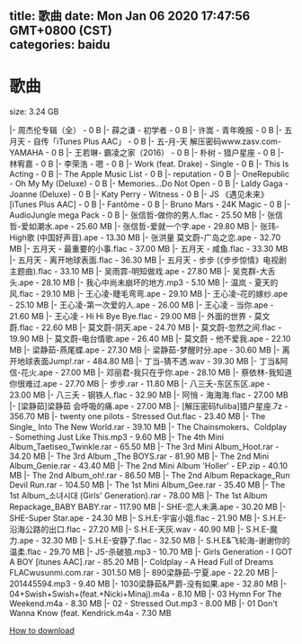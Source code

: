 
title: 歌曲
date: Mon Jan 06 2020 17:47:56 GMT+0800 (CST)    
categories: baidu
---

# 歌曲
size: 3.24 GB
 
 
|- 周杰伦专辑（全） - 0 B
|- 薛之谦 - 初学者 - 0 B
|- 许嵩 - 青年晚报 - 0 B
|- 五月天 - 自传「iTunes Plus AAC」 - 0 B
|- 五-月-天 解压密码www.zasv.com-YAMAHA - 0 B
|- 王若琳- 霸凌之家（2016） - 0 B
|- 朴树 - 猎户星座 - 0 B
|- 林宥嘉 - 0 B
|- 李荣浩 - 嗯 - 0 B
|- Work (feat. Drake) - Single - 0 B
|- This Is Acting - 0 B
|- The Apple Music List - 0 B
|- reputation - 0 B
|- OneRepublic - Oh My My (Deluxe) - 0 B
|- Memories...Do Not Open - 0 B
|- Laldy Gaga - Joanne (Deluxe) - 0 B
|- Katy Perry - Witness - 0 B
|- JS 《遇见未来》[iTunes Plus AAC] - 0 B
|- Fantôme - 0 B
|- Bruno Mars - 24K Magic - 0 B
|- AudioJungle mega Pack - 0 B
|- 张信哲-做你的男人.flac - 25.50 MB
|- 张信哲-爱如潮水.ape - 25.60 MB
|- 张信哲-爱就一个字.ape - 29.80 MB
|- 张玮-High歌 (中国好声音).ape - 13.30 MB
|- 张洪量 莫文蔚-广岛之恋.ape - 32.70 MB
|- 五月天 - 最重要的小事.flac - 37.00 MB
|- 五月天 - 咸鱼.flac - 33.30 MB
|- 五月天 - 离开地球表面.flac - 36.30 MB
|- 五月天 - 步步 (《步步惊情》电视剧主题曲).flac - 33.10 MB
|- 吴雨霏-明知做戏.ape - 27.80 MB
|- 吴克群-大舌头.ape - 28.10 MB
|- 我心中尚未崩坏的地方.mp3 - 5.10 MB
|- 温岚 - 夏天的风.flac - 29.10 MB
|- 王心凌-睫毛弯弯.ape - 29.10 MB
|- 王心凌-花的嫁纱.ape - 25.10 MB
|- 王心凌-第一次爱的人.ape - 26.00 MB
|- 王心凌 - 当你.ape - 21.60 MB
|- 王心凌 - Hi Hi Bye Bye.flac - 29.00 MB
|- 外面的世界 - 莫文蔚.flac - 22.60 MB
|- 莫文蔚-阴天.ape - 24.70 MB
|- 莫文蔚-忽然之间.flac - 19.90 MB
|- 莫文蔚-电台情歌.ape - 26.40 MB
|- 莫文蔚 - 他不爱我.ape - 22.10 MB
|- 梁静茹-燕尾蝶.ape - 27.30 MB
|- 梁静茹-梦醒时分.ape - 30.60 MB
|- 离开地球表面Jump!.rar - 484.80 MB
|- 丁当-猜不透.wav - 39.30 MB
|- 丁当&阿信-花火.ape - 27.00 MB
|- 邓丽君-我只在乎你.ape - 28.10 MB
|- 蔡依林-我知道你很难过.ape - 27.70 MB
|- 步步.rar - 11.80 MB
|- 八三夭-东区东区.ape - 23.00 MB
|- 八三夭 - 钢铁人.flac - 32.90 MB
|- 阿悄 - 海海海.flac - 27.00 MB
|- [梁静茹]梁静茹 会呼吸的痛.ape - 27.00 MB
|- [解压密码fuliba]猎户星座.7z - 356.70 MB
|- twenty one pilots - Stressed Out.flac - 23.40 MB
|- The Single_ Into The New World.rar - 39.10 MB
|- The Chainsmokers、Coldplay - Something Just Like This.mp3 - 9.60 MB
|- The 4th Mini Album_Taetiseo_Twinkle.rar - 65.50 MB
|- The 3rd Mini Album_Hoot.rar - 34.20 MB
|- The 3rd Album _The BOYS.rar - 81.90 MB
|- The 2nd Mini Album_Genie.rar - 43.40 MB
|- The 2nd Mini Album 'Holler' - EP.zip - 40.10 MB
|- The 2nd Album_oh!.rar - 86.50 MB
|- The 2nd Album Repackage_Run Devil Run.rar - 104.50 MB
|- The 1st Mini Album_Gee.rar - 35.40 MB
|- The 1st Album_소녀시대 (Girls' Generation).rar - 78.00 MB
|- The 1st Album Repackage_BABY BABY.rar - 117.90 MB
|- SHE-恋人未满.ape - 30.20 MB
|- SHE-Super Star.ape - 24.30 MB
|- S.H.E-宇宙小姐.flac - 21.90 MB
|- S.H.E-沿海公路的出口.flac - 27.20 MB
|- S.H.E-天灰.wav - 40.90 MB
|- S.H.E-魔力.ape - 32.30 MB
|- S.H.E-安静了.flac - 32.50 MB
|- S.H.E&飞轮海-谢谢你的温柔.flac - 29.70 MB
|- JS-杀破狼.mp3 - 10.70 MB
|- Girls Generation - I GOT A BOY [itunes AAC].rar - 85.20 MB
|- Coldplay - A Head Full of Dreams FLACwusunmi.com.rar - 301.50 MB
|- 890梁静茹-宁夏.ape - 22.20 MB
|- 201445594.mp3 - 9.40 MB
|- 1030梁静茹&严爵-没有如果.ape - 32.80 MB
|- 04+Swish+Swish+(feat.+Nicki+Minaj).m4a - 8.10 MB
|- 03 Hymn For The Weekend.m4a - 8.30 MB
|- 02 - Stressed Out.mp3 - 8.00 MB
|- 01 Don't Wanna Know (feat. Kendrick.m4a - 7.30 MB

[How to download](https://bpcam.bemobtrk.com/go/2ceec3aa-1ca2-46d6-b9ff-aaa5c184517c?jno=1336)